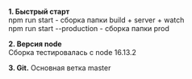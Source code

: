 **1. Быстрый старт**  
    npm run start - сборка папки build + server + watch  
    npm run start --production - сборка папки prod 

**2. Версия node**    
   Сборка тестировалась с node 16.13.2
   
**3. Git.**
  Основная ветка master
